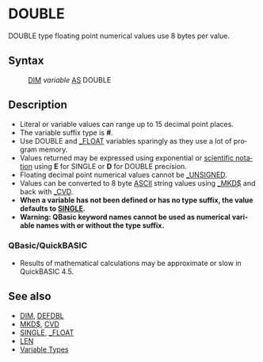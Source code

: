 <style>pre.codeide, pre.outputfixed, .outputcrt0 { background-color: #000 !important; color: #FFF !important; }</style><!DOCTYPE html>
<html class="client-nojs" dir="ltr" lang="en">
<head>
<title>DOUBLE - QB64 Phoenix Edition Wiki</title>
</head>
<body class="mediawiki ltr sitedir-ltr mw-hide-empty-elt ns-0 ns-subject page-DOUBLE rootpage-DOUBLE skin-vector action-view skin-vector-legacy vector-feature-language-in-header-enabled vector-feature-language-in-main-page-header-disabled vector-feature-language-alert-in-sidebar-disabled vector-feature-sticky-header-disabled vector-feature-sticky-header-edit-disabled vector-feature-table-of-contents-disabled vector-feature-visual-enhancement-next-disabled">
<div class="mw-body" id="content" role="main">
<a id="top"></a>
<h1 class="firstHeading mw-first-heading" id="firstHeading"><span class="mw-page-title-main">DOUBLE</span></h1>
<div class="vector-body" id="bodyContent">
<div class="mw-body-content mw-content-ltr" dir="ltr" id="mw-content-text" lang="en"><div class="mw-parser-output"><p><a class="mw-selflink selflink">DOUBLE</a> type floating point numerical values use 8 bytes per value.
</p>
<h2><span class="mw-headline" id="Syntax">Syntax</span></h2>
<dl><dd><a href="DIM" title="DIM">DIM</a> <i>variable</i> <a href="AS" title="AS">AS</a> <a class="mw-selflink selflink">DOUBLE</a></dd></dl>
<p>
</p>
<h2><span class="mw-headline" id="Description">Description</span></h2>
<ul><li>Literal or variable values can range up to 15 decimal point places.</li>
<li>The variable suffix type is <b>#</b>.</li>
<li>Use DOUBLE and <a href="FLOAT" title="FLOAT">_FLOAT</a> variables sparingly as they use a lot of program memory.</li>
<li>Values returned may be expressed using exponential or <a href="Scientific_notation" title="Scientific notation">scientific notation</a> using <b>E</b> for SINGLE or <b>D</b> for DOUBLE precision.</li>
<li>Floating decimal point numerical values cannot be <a href="UNSIGNED" title="UNSIGNED">_UNSIGNED</a>.</li>
<li>Values can be converted to 8 byte <a href="ASCII" title="ASCII">ASCII</a> string values using <a href="MKD$" title="MKD$">_MKD$</a> and back with <a href="CVD" title="CVD">_CVD</a>.</li>
<li><b>When a variable has not been defined or has no type suffix, the value defaults to <a href="SINGLE" title="SINGLE">SINGLE</a>.</b></li>
<li><b>Warning: QBasic keyword names cannot be used as numerical variable names with or without the type suffix.</b></li></ul>
<h3><span id="QBasic.2FQuickBASIC"></span><span class="mw-headline" id="QBasic/QuickBASIC">QBasic/QuickBASIC</span></h3>
<ul><li>Results of mathematical calculations may be approximate or slow in QuickBASIC 4.5.</li></ul>
<p>
</p>
<h2><span class="mw-headline" id="See_also">See also</span></h2>
<ul><li><a href="DIM" title="DIM">DIM</a>, <a href="DEFDBL" title="DEFDBL">DEFDBL</a></li>
<li><a href="MKD$" title="MKD$">MKD$</a>, <a href="CVD" title="CVD">CVD</a></li>
<li><a href="SINGLE" title="SINGLE">SINGLE</a>, <a href="FLOAT" title="FLOAT">_FLOAT</a></li>
<li><a href="LEN" title="LEN">LEN</a></li>
<li><a href="Variable_Types" title="Variable Types">Variable Types</a></li></ul>
<p>
</p>
<!-- 
NewPP limit report
Cached time: 20240715031552
Cache expiry: 86400
Reduced expiry: false
Complications: [show‐toc]
CPU time usage: 0.020 seconds
Real time usage: 0.026 seconds
Preprocessor visited node count: 34/1000000
Post‐expand include size: 557/2097152 bytes
Template argument size: 8/2097152 bytes
Highest expansion depth: 3/100
Expensive parser function count: 0/100
Unstrip recursion depth: 0/20
Unstrip post‐expand size: 0/5000000 bytes
-->
<!--
Transclusion expansion time report (%,ms,calls,template)
100.00%   12.171      1 -total
 20.45%    2.489      1 Template:PageSyntax
 19.37%    2.357      1 Template:Parameter
 19.28%    2.347      1 Template:PageDescription
 18.81%    2.289      1 Template:PageNavigation
 17.59%    2.141      1 Template:PageSeeAlso
-->
<!-- Saved in parser cache with key qb64pnix_mw19894-mwmb_:pcache:idhash:278-0!canonical and timestamp 20240715031552 and revision id 6765.
 -->
</div>
</div>
</div>
</div>
</body>
</html>